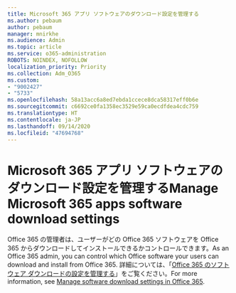```yaml
---
title: Microsoft 365 アプリ ソフトウェアのダウンロード設定を管理する
ms.author: pebaum
author: pebaum
manager: mnirkhe
ms.audience: Admin
ms.topic: article
ms.service: o365-administration
ROBOTS: NOINDEX, NOFOLLOW
localization_priority: Priority
ms.collection: Adm_O365
ms.custom:
- "9002427"
- "5733"
ms.openlocfilehash: 58a13acc6a8ed7ebda1ccece8dca58317eff0b6e
ms.sourcegitcommit: c6692ce0fa1358ec3529e59ca0ecdfdea4cdc759
ms.translationtype: HT
ms.contentlocale: ja-JP
ms.lasthandoff: 09/14/2020
ms.locfileid: "47694768"
---
```

# <a name="manage-microsoft-365-apps-software-download-settings"></a><span data-ttu-id="05d29-102">Microsoft 365 アプリ ソフトウェアのダウンロード設定を管理する</span><span class="sxs-lookup"><span data-stu-id="05d29-102">Manage Microsoft 365 apps software download settings</span></span>

<span data-ttu-id="05d29-103">Office 365 の管理者は、ユーザーがどの Office 365 ソフトウェアを Office 365 からダウンロードしてインストールできるかコントロールできます。</span><span class="sxs-lookup"><span data-stu-id="05d29-103">As an Office 365 admin, you can control which Office software your users can download and install from Office 365.</span></span> <span data-ttu-id="05d29-104">詳細については、「[Office 365 のソフトウェア ダウンロードの設定を管理する](https://docs.microsoft.com/deployoffice/manage-software-download-settings-office-365)」をご覧ください。</span><span class="sxs-lookup"><span data-stu-id="05d29-104">For more information, see [Manage software download settings in Office 365](https://docs.microsoft.com/deployoffice/manage-software-download-settings-office-365).</span></span>
